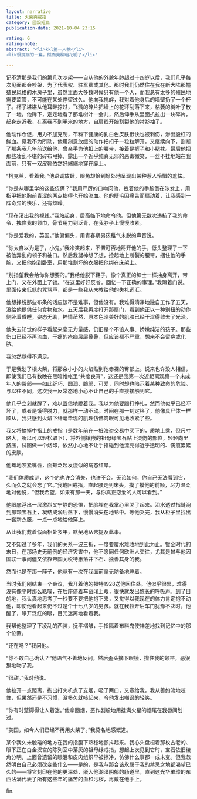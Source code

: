 ```yaml
---
layout: narrative
title: 火柴與戒指
category: 國設短篇
publication-date: 2021-10-04 23:15

rating: G
rating-note:
abstract: "<li>kkl第一人稱</li>
<li>很喪病的一篇，然而竟柳暗花明了</li>"

---
```


记不清那是我们的第几次吵架——自从他的外貌年龄超过十四岁以后，我们几乎每次见面都会吵架，为了代表权、驻军费或其他。那时我们仍然住在我在新大陆那幢殖民风格的木房子里，虽然里面大多数时候只有他一个人，而我总有太多的殖民地需要监管，不可能在某处停留过久。他向我挑衅，我对着他身后的墙壁扔了一个杯子。杯子堪堪从他耳畔掠过，飞溅的碎片把墙上的花环刮落下来，枯萎的树叶子散了一地。他蹲下，定定地看了那堆树叶一会儿，然后伸手从里面扒拉出一块碎片，起身走近我，在离我不到半米的地方，自肩线开始割裂他的衬衫袖子。

他动作仓促，用力不加克制，布料下健康的乳白色皮肤很快也被刺伤，渗出殷红的鲜血。见我不为所动，他用刻意放缓的动作把扣子一粒粒解开，又继续向下，割断了那条我几年前送给他、曾亲手为他扣上的腰带，接着是裤子和小腿袜。最后他把那些凌乱不堪的碎布甩掉，露出一个近乎纯真无邪的恶毒微笑，一丝不挂地站在我面前，只有一双皮靴依然好端端地穿在脚上。

“柯克兰，看着我。”他语调放肆，眼角却恰到好处地呈现出某种惹人怜惜的羞怯。

“你是从哪里学的这些伎俩？”我用严厉的口吻问他，拽着他的手腕倒在沙发上，用指甲把他胸前青涩的两点掐得也开始渗血。他的睫毛因痛苦而扇动着，让我感到一阵奇异的快乐，还有烦躁。

“现在滚出我的视线。”我站起身，居高临下地命令他。但他第无数次违抗了我的命令，拽住我的领巾，骨节用力到泛青，在我脖子上慢慢收紧。

“你是爱我的，英国。”他偏偏头，用青春期男孩稚气未脱的声音说。

“你太自以为是了，小鬼。”我冷笑起来，不置可否地掰开他的手，低头整理了一下被他弄乱的领子和袖口。然后我凝神想了想，捡起地上断裂的腰带，捆住他的手腕，又把他抱到卧室，用那堆割坏的衣服把他绑在床架上。

“别指望我会给你你想要的。”我给他脱下鞋子，像个真正的绅士一样抽身离开，带上门，又在外面上了锁。“在这里好好反省，回忆一下正确的事理。”我隔着门说。里面传来低低的咒骂声，都是一些我从未教给他的失礼词汇。

他想挣脱那些布条的话应该不是难事，但他没有。我难得清净地独自工作了五天，没给他提供任何食物和水。五天后我再度打开那扇门，看到他正以一种别扭的动作侧卧着昏睡，姿态无助，神情茫然，原本色泽美好的肌肤已经干涩得敛去了光泽。

他失去知觉的样子看起来毫无力量感，仍旧是个不谙人事、娇嫩纯洁的孩子。那些伤口已经不再流血，干瘪的疮痂层层叠叠，但应该都不严重，想来不会留疤或化脓。

我忽然觉得不满足。

于是我划了根火柴，将那朵小小的火焰贴到他赤裸的臀部上。说来也许没人相信，即使我们已有数晚在黑暗帷帐里“共度良宵”，这还是我第一次近距离观察一个未成年人的臀部——如此纤巧、圆润、脆弱、可爱，同时却也暗示着某种致命的危险。与以往不同，这次我一反常态地小心不让自己的手直接接触到它。

他几乎立刻就醒了，难以置信地瞪着我。我以为他要踢打挣扎，然而他似乎已经吓坏了，或者是饿得脱力，就那样一动不动。时间在那一刻定格了，他像具尸体一样顺从，我只感到火焰下纤毫毕现的肌理仿佛肉眼可见地收紧了些。

我又将摘掉中指上的戒指（是数年前在一桩海盗交易中买下的，质地上乘，但尺寸略大，所以可以轻松取下），将外侧镶嵌的祖母绿宝石贴上烫伤的部位，轻轻向里挤压，试图做一个烙印，依然小心地不让手指碰到他漂亮得近乎透明的、伤痕累累的皮肤。

他蓦地咬紧嘴唇，面颊泛起发烧似的病态红晕。

“我们体质成谜，这个疤也许会消失，也许不会。无论如何，你自己无法看到它，久而久之就会忘了它。”我戴回戒指，直起腰走到床头，摸了摸他的前额，尽力温柔地对他说，“但我希望，如果有那一天，与你真正恋爱的人可以看到。”

他眼底浮出一层激烈又宁静的恐惧，把脸埋在我掌心里哭了起来。泪水透过指缝淌到那颗宝石上，凝结成滴后落下，慢慢消失在地毯中。等他哭完，我从柜子里找出一套新衣服，一点一点地给他穿上。

从此我们戴着假面相处多年，默契地从未提及此事。

又不知过了多年，我们的关系一波三折，一度要覆水难收地到此为止。镀金时代的末日，在那场史无前例的经济灾害中，他不愿同任何欧洲人交往，尤其是曾与他因国联一事闹僵又依靠帝国关税特惠落井下石、独善其身的我。

然而也是在那一阵子，他竟有一次在我面前毫无防备地睡着。

当时我们刚结束一个会议，我开着他的福特1928送他回住处。他似乎很累，难得没有像平时那么聒噪，在后座倚着车窗闭上眼，很快就发出悠长的呼吸声。到了目的地，我认真地思考了一秒要不要把他抱下来，又觉得以我现在的体力肯定抱不动他，即使他看起来仍不过是个十七八岁的男孩。就在我拉开后车门犹豫不决时，他醒了，睁开泛红的眼，目光迷离地看着我。

我帮他整理了下凌乱的西装，抚平褶皱，手指隔着布料鬼使神差地找到记忆中的那个位置。

“还在吗？”我问他。

“你不敢自己确认？”他语气不善地反问，然后歪头摘下眼镜，攥住我的领带，恶狠狠地吻了我。

“很甜。”我对他说。

他拉开一点距离，掏出打火机点了支烟，吸了两口，又塞给我，我从善如流地咬住，但果然还是不习惯，没多久就咳起来，令他发出嘲讽的轻笑。

“你有时蹩脚得让人着迷。”他拿回烟，恶作剧般地用挂满火星的烟尾在我唇间划过。

“美国，如今人们已经不再用火柴了。”我莫名地感慨道。

某个我久未触碰的地方在我的指腹下熟稔地颤抖起来。我心头盘桓着那枚古老的、眼下正在白金汉宫的陈列室中落灰的祖母绿戒指，想起上次见到它时，宝石依旧棱角分明，上面曾遗留的眼泪和皮肉组织早被擦净，仿佛什么事都一成未变。但我忽然明白自己必须改变些什么——是的，是我与那合该永属于我的禁忌之地都渴望已久的——将它刻印在他的更深处，嵌入他潮湿阴郁的肠道里，直到这光华璀璨的东西沾满代表了所有这些年的痛苦的血和污秽，再戴在他手上。

fin.
